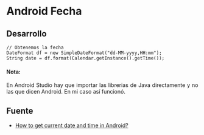 Android Fecha
=====

## Desarrollo

```
// Obtenemos la fecha
DateFormat df = new SimpleDateFormat("dd-MM-yyyy,HH:mm");
String date = df.format(Calendar.getInstance().getTime());
```

#### Nota:

<p align="justify">
    En Android Studio hay que importar las librerias de Java directamente y no las que dicen Android. En mi caso así funcionó.
</p>

## Fuente

* <a href="https://stackoverflow.com/questions/26880063/how-to-get-current-date-and-time-in-android">How to get current date and time in Android?</a>